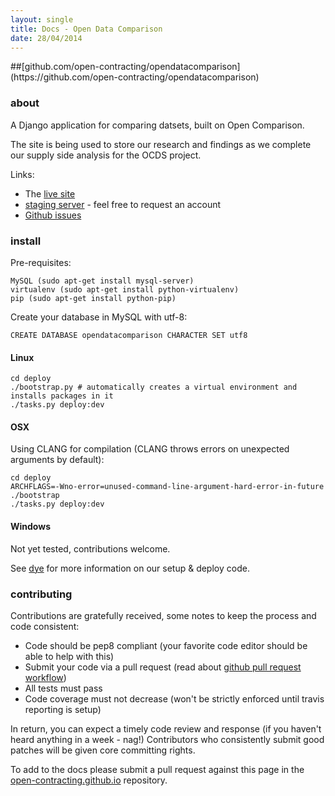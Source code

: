 ```yaml
---
layout: single
title: Docs - Open Data Comparison
date: 28/04/2014
---
```

<div class="toc"></div>
##[github.com/open-contracting/opendatacomparison](https://github.com/open-contracting/opendatacomparison)

### about
A Django application for comparing datsets, built on Open Comparison. 

The site is being used to store our research and findings as we complete our supply side analysis for 
the OCDS project.

Links:

* The [live site](http://ocds.aptivate.org/opendatacomparison)
* [staging server](http://ocds.stage.aptivate.org/opendatacomparison) - feel free to request an account
* [Github issues](http://github.com/open-contracting/opendatacomparison/issues)

### install
Pre-requisites:

    MySQL (sudo apt-get install mysql-server)
    virtualenv (sudo apt-get install python-virtualenv)
    pip (sudo apt-get install python-pip)


Create your database in MySQL with utf-8:

    CREATE DATABASE opendatacomparison CHARACTER SET utf8


#### Linux
    cd deploy
    ./bootstrap.py # automatically creates a virtual environment and installs packages in it
    ./tasks.py deploy:dev

#### OSX
Using CLANG for compilation (CLANG throws errors on unexpected arguments by default):

    cd deploy
    ARCHFLAGS=-Wno-error=unused-command-line-argument-hard-error-in-future ./bootstrap
    ./tasks.py deploy:dev

#### Windows
Not yet tested, contributions welcome.

See [dye](http://github.com/aptivate/dye) for more information on our setup & deploy code.

### contributing
Contributions are gratefully received, some notes to keep the process and code consistent:

* Code should be pep8 compliant (your favorite code editor should be able to help with this)
* Submit your code via a pull request (read about [github pull request workflow](https://help.github.com/articles/using-pull-requests))
* All tests must pass
* Code coverage must not decrease (won't be strictly enforced until travis reporting is setup)

In return, you can expect a timely code review and response (if you haven't heard anything in a week - nag!)
Contributors who consistently submit good patches will be given core committing rights.

To add to the docs please submit a pull request against this page in the [open-contracting.github.io](http://github.com/open-contracting/open-contracting.github.io) repository.
